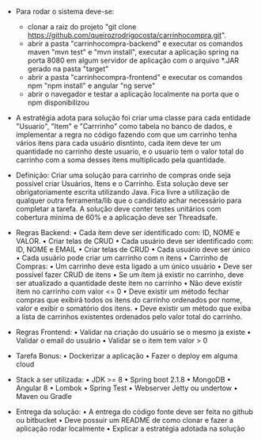 - Para rodar o sistema deve-se:
    - clonar a raiz do projeto "git clone https://github.com/queirozrodrigocosta/carrinhocompra.git".
    - abrir a pasta "carrinhocompra-backend" e executar os comandos maven "mvn test" e "mvn install", executar a aplicação spring na porta 8080 em algum servidor de aplicação com o arquivo *.JAR gerado na pasta "target"
    - abrir a pasta "carrinhocompra-frontend" e executar os comandos npm "npm install" e angular "ng serve"
    - abrir o navegador e testar a aplicação localmente na porta que o npm disponibilizou

- A estratégia adota para solução foi criar uma classe para cada entidade "Usuario", "Item" e "Carrrinho" como tabela no banco de dados, e implementar a regra no código fazendo com que um carrinho tenha vários itens para cada usuário disntinto, cada item deve ter um quantidade no carrinho deste usuario, e o usuario tem o valor total do carrinho com a soma desses itens multiplicado pela quantidade.

- Definição: Criar uma solução para carrinho de compras onde seja possível criar Usuários, Itens e o Carrinho. Esta solução deve ser obrigatoriamente escrita utilizando Java. Fica livre a utilização de qualquer outra ferramenta/lib que o candidato achar necessário para completar a tarefa. A solução deve conter testes unitários com cobertura minima de 60% e a aplicação deve ser Threadsafe. 

- Regras Backend: • Cada ítem deve ser identificado com: ID, NOME e VALOR. • Criar telas de CRUD • Cada usuário deve ser identificado com: ID, NOME e EMAIL • Criar telas de CRUD • Cada usuário deve ser único • Cada usuário pode criar um carrinho com n itens • Carrinho de Compras: • Um carrinho deve esta ligado a um único usuário • Deve ser possível fazer CRUD de itens • Se um ítem já existir no carrinho, deve ser atualizado a quantidade deste item no carrinho • Não deve existir ítem no carrinho com valor <= 0 • Deve existir um método fechar compras que exibirá todos os itens do carrinho ordenados por nome, valor e exibir o somatório dos itens. • Deve existir um método que exiba a lista de carrinhos existentes ordenados pelo valor total do carrinho. 

- Regras Frontend: • Validar na criação do usuário se o mesmo ja existe • Validar o email do usuário • Validar se o item tem valor > 0 

- Tarefa Bonus: • Dockerizar a aplicação • Fazer o deploy em alguma cloud 

- Stack a ser utilizada: • JDK >= 8 • Spring boot 2.1.8 • MongoDB • Angular 8 • Lombok • Spring Test • Webserver Jetty ou undertow • Maven ou Gradle 

- Entrega da solução: • A entrega do código fonte deve ser feita no github ou bitbucket • Deve possuir um README de como clonar e fazer a aplicação rodar localmente • Explicar a estratégia adotada na solução

